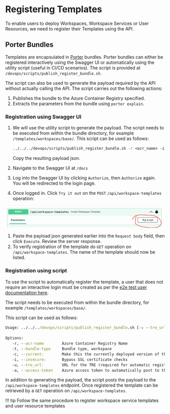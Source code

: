 # Registering Templates

To enable users to deploy Workspaces, Workspace Services or User Resources, we need to register their Templates using the API.

## Porter Bundles

Templates are encapsulated in [Porter](https://porter.sh) bundles. Porter bundles can either be registered interactively using the Swagger UI or automatically using the utility script (useful in CI/CD scenarios). The script is provided at `/devops/scripts/publish_register_bundle.sh`.

The script can also be used to generate the payload required by the API without actually calling the API. The script carries out the following actions:

1. Publishes the bundle to the Azure Container Registry specified.
1. Extracts the parameters from the bundle using `porter explain`.

### Registration using Swagger UI

1. We will use the utility script to generate the payload. The script needs to be executed from within the bundle directory, for example `/templates/workspaces/base/`. This script can be used as follows:

   ```cmd
   ../../../devops/scripts/publish_register_bundle.sh -r <acr_name> -i -t workspace
   ```

   Copy the resulting payload json.

1. Navigate to the Swagger UI at `/docs`
1. Log into the Swagger UI by clicking `Authorize`, then `Authorize` again. You will be redirected to the login page.
1. Once logged in. Click `Try it out` on the `POST` `/api/workspace-templates` operation:

  ![Post Workspace Template](../assets/post-template.png)

1. Paste the payload json generated earlier into the `Request body` field, then click `Execute`. Review the server response.
1. To verify registration of the template do `GET` operation on `/api/workspace-templates`. The name of the template should now be listed.

### Registration using script

To use the script to automatically register the template, a user that does not require an interactive login must be created as per the [e2e test user documentation here](../tre-admins/auth.md#tre-e2e-test).

The script needs to be executed from within the bundle directory, for example `/templates/workspaces/base/`.

This script can be used as follows:

```cmd
Usage: ../../../devops/scripts/publish_register_bundle.sh [-u --tre_url]  [-c --current] [-i --insecure]

Options:
   -r, --acr-name        Azure Container Registry Name
   -t, --bundle-type     Bundle type, workspace
   -c, --current:        Make this the currently deployed version of this template
   -i, --insecure:       Bypass SSL certificate checks
   -u, --tre_url:        URL for the TRE (required for automatic registration)
   -a, --access-token    Azure access token to automatically post to the API (required for automatic registration)
```

In addition to generating the payload, the script posts the payload to the `/api/workspace-templates` endpoint. Once registered the template can be retrieved by a `GET` operation on `/api/workspace-templates`.

!!! tip
    Follow the same procedure to register workspace service templates and user resource templates
